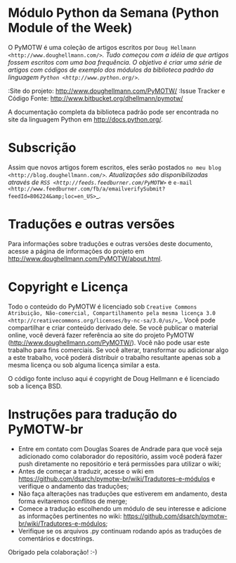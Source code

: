 Módulo Python da Semana (Python Module of the Week)
===================================================

O PyMOTW é uma coleção de artigos escritos por `Doug Hellmann <http://www.doughellmann.com/>`_. Tudo começou com a idéia de que artigos fossem escritos com uma boa frequência. O objetivo é criar uma série de artigos com códigos de exemplo dos módulos da biblioteca padrão da linguagem `Python <http://www.python.org/>`_.

:Site do projeto: http://www.doughellmann.com/PyMOTW/
:Issue Tracker e Código Fonte: http://www.bitbucket.org/dhellmann/pymotw/

A documentação completa da biblioteca padrão pode ser encontrada no site da linguagem Python em http://docs.python.org/.

Subscrição
==========

Assim que novos artigos forem escritos, eles serão postados `no meu blog <http://blog.doughellmann.com/>`_. Atualizações são disponibilizadas através de `RSS <http://feeds.feedburner.com/PyMOTW>`_ e `e-mail <http://www.feedburner.com/fb/a/emailverifySubmit?feedId=806224&amp;loc=en_US>`_.

Traduções e outras versões
==========================

Para informações sobre traduções e outras versões deste documento, acesse a página de informações do projeto em http://www.doughellmann.com/PyMOTW/about.html.

Copyright e Licença
===================

Todo o conteúdo do PyMOTW é licenciado sob  `Creative Commons Atribuição, Não-comercial, Compartilhamento pela mesma licença 3.0 <http://creativecommons.org/licenses/by-nc-sa/3.0/us/>`_.  Você pode compartilhar e criar conteúdo derivado dele. Se você publicar o material online, você deverá fazer referência ao site do projeto PyMOTW (http://www.doughellmann.com/PyMOTW/). Você não pode usar este trabalho para fins comerciais. Se você alterar, transformar ou adicionar algo a este trabalho, você poderá distribuir o trabalho resultante apenas sob a mesma licença ou sob alguma licença similar a esta.

O código fonte incluso aqui é copyright de Doug Hellmann e é licenciado sob a licença BSD.

Instruções para tradução do PyMOTW-br
=====================================

  * Entre em contato com Douglas Soares de Andrade para que você seja adicionado como colaborador do repositório, assim você poderá fazer push diretamente no repositório e terá permissões para utilizar o wiki;
  * Antes de começar a traduzir, acesse o wiki em https://github.com/dsarch/pymotw-br/wiki/Tradutores-e-módulos e verifique o andamento das traduções;
  * Não faça alterações nas traduções que estiverem em andamento, desta forma evitaremos conflitos de merge;
  * Comece a tradução escolhendo um módulo de seu interesse e adicione as informações pertinentes no wiki: https://github.com/dsarch/pymotw-br/wiki/Tradutores-e-módulos;
  * Verifique se os arquivos .py continuam rodando após as traduções de comentários e docstrings.

Obrigado pela colaboração! :-)
